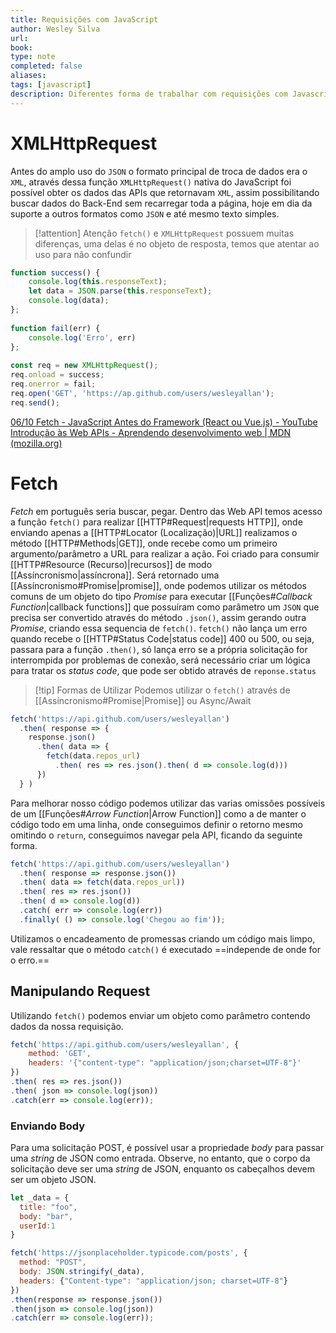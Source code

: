 ```yaml
---
title: Requisições com JavaScript
author: Wesley Silva
url:
book:
type: note
completed: false
aliases:
tags: [javascript]
description: Diferentes forma de trabalhar com requisições com Javascript
---
```

# XMLHttpRequest
Antes do amplo uso do `JSON` o formato principal de troca de dados era o `XML`, através dessa função `XMLHttpRequest()` nativa do JavaScript foi possível obter os dados das APIs que retornavam `XML`, assim possibilitando buscar dados do Back-End sem recarregar toda a página, hoje em dia da suporte a outros formatos como `JSON` e até mesmo texto simples.

>[!attention] Atenção
>`fetch()` e `XMLHttpRequest` possuem muitas diferenças, uma delas é no objeto de resposta, temos que atentar ao uso para não confundir

```js
function success() {
    console.log(this.responseText);
    let data = JSON.parse(this.responseText);
    console.log(data);
};
  
function fail(err) {
    console.log('Erro', err)
};
  
const req = new XMLHttpRequest();
req.onload = success;
req.onerror = fail;
req.open('GET', 'https://ap.github.com/users/wesleyallan');
req.send();
```

[06/10 Fetch - JavaScript Antes do Framework (React ou Vue.js) - YouTube](https://www.youtube.com/watch?v=fhIDgAfuJZ8)
[Introdução às Web APIs - Aprendendo desenvolvimento web | MDN (mozilla.org)](https://developer.mozilla.org/pt-BR/docs/Learn/JavaScript/Client-side_web_APIs/Introduction)

# Fetch
_Fetch_ em português seria buscar, pegar. Dentro das Web API temos acesso a função `fetch()` para realizar [[HTTP#Request|requests HTTP]], onde enviando apenas a [[HTTP#Locator (Localização)|URL]] realizamos o método [[HTTP#Methods|GET]], onde recebe como um primeiro argumento/parâmetro a URL para realizar a ação. Foi criado para consumir [[HTTP#Resource (Recurso)|recursos]] de modo [[Assíncronismo|assíncrona]]. Será retornado uma [[Assíncronismo#Promise|promise]], onde podemos utilizar os métodos comuns de um objeto do tipo _Promise_ para executar [[Funções#*Callback Function*|callback functions]] que possuíram como parâmetro um `JSON` que precisa ser convertido através do método `.json()`, assim gerando outra _Promise_, criando essa sequencia de `fetch()`.
`fetch()` não lança um erro quando recebe o [[HTTP#Status Code|status code]] 400 ou 500, ou seja, passara para a função `.then()`, só lança erro se a própria solicitação for interrompida por problemas de conexão, será necessário criar um lógica para tratar os _status code_, que pode ser obtido através de `reponse.status`

>[!tip] Formas de Utilizar
>Podemos utilizar o `fetch()` através de  [[Assíncronismo#Promise|Promise]] ou Async/Await

```js
fetch('https://api.github.com/users/wesleyallan')
  .then( response => {
    response.json()
      .then( data => {
        fetch(data.repos_url)
          .then( res => res.json().then( d => console.log(d)))
      })
  } )
```

Para melhorar nosso código podemos utilizar das varias omissões possíveis de um [[Funções#*Arrow Function*|Arrow Function]] como a de manter o código todo em uma linha, onde conseguimos definir o retorno mesmo omitindo o `return`, conseguimos navegar pela API, ficando da seguinte forma.

```js
fetch('https://api.github.com/users/wesleyallan')
  .then( response => response.json())
  .then( data => fetch(data.repos_url))
  .then( res => res.json())
  .then( d => console.log(d))
  .catch( err => console.log(err))
  .finally( () => console.log('Chegou ao fim'));
```

Utilizamos o encadeamento de promessas criando um código mais limpo, vale ressaltar que o método `catch()` é  executado ==independe de onde for o erro.==

## Manipulando Request
Utilizando `fetch()` podemos enviar um objeto como parâmetro contendo dados da nossa requisição.

```js
fetch('https://api.github.com/users/wesleyallan', {
	method: 'GET',
	headers: '{"content-type": "application/json;charset=UTF-8"}'
})
.then( res => res.json())
.then( json => console.log(json))
.catch(err => console.log(err));
```

### Enviando Body
Para uma solicitação POST, é possível usar a propriedade _body_ para passar uma _string_ de JSON como entrada. Observe, no entanto, que o corpo da solicitação deve ser uma _string_ de JSON, enquanto os cabeçalhos devem ser um objeto JSON.

```js
let _data = {
  title: "foo",
  body: "bar", 
  userId:1
}

fetch('https://jsonplaceholder.typicode.com/posts', {
  method: "POST",
  body: JSON.stringify(_data),
  headers: {"Content-type": "application/json; charset=UTF-8"}
})
.then(response => response.json()) 
.then(json => console.log(json))
.catch(err => console.log(err));
```